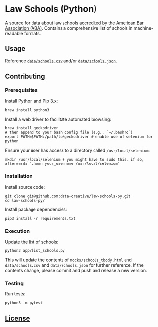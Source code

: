 # Law Schools (Python)

A source for data about law schools accredited by the [American Bar Association (ABA)](https://www.americanbar.org). Contains a comprehensive list of schools in machine-readable formats.

## Usage

Reference [`data/schools.csv`](https://raw.githubusercontent.com/data-creative/law-schools-py/master/data/schools.csv) and/or [`data/schools.json`](https://raw.githubusercontent.com/data-creative/law-schools-py/master/data/schools.json).

## Contributing

### Prerequisites

Install Python and Pip 3.x:

```shell
brew install python3
```

Install a web driver to facilitate automated browsing:

```shell
brew install geckodriver
# then append to your bash config file (e.g., `~/.bashrc`)
export PATH=$PATH:/path/to/geckodriver # enable use of selenium for python
```

Ensure your user has access to a directory called `/usr/local/selenium`:

```shell
mkdir /usr/local/selenium # you might have to sudo this. if so, afterwards `chown your_username /usr/local/selenium`
```

### Installation

Install source code:

```shell
git clone git@github.com:data-creative/law-schools-py.git
cd law-schools-py/
```

Install package dependencies:

```shell
pip3 install -r requirements.txt
```

### Execution

Update the list of schools:

```shell
python3 app/list_schools.py
```

This will update the contents of `mocks/schools_tbody.html` and `data/schools.csv` and `data/schools.json` for further reference. If the contents change, please commit and push and release a new version.

### Testing

Run tests:

```shell
python3 -m pytest
```

## [License](LICENSE)
